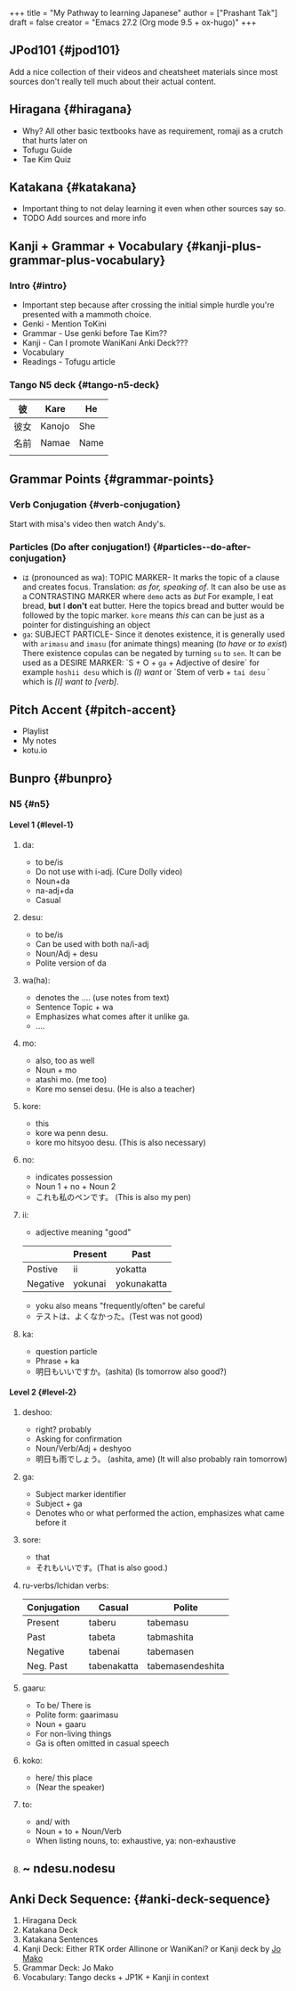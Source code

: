 +++
title = "My Pathway to learning Japanese"
author = ["Prashant Tak"]
draft = false
creator = "Emacs 27.2 (Org mode 9.5 + ox-hugo)"
+++

## JPod101 {#jpod101}

Add a nice collection of their videos and cheatsheet materials since most sources don't really tell much about their actual content.


## Hiragana {#hiragana}

-   Why? All other basic textbooks have as requirement, romaji as a crutch that hurts later on
-   Tofugu Guide
-   Tae Kim Quiz


## Katakana {#katakana}

-   Important thing to not delay learning it even when other sources say so.
-   TODO Add sources and more info


## Kanji + Grammar + Vocabulary {#kanji-plus-grammar-plus-vocabulary}


### Intro {#intro}

-   Important step because after crossing the initial simple hurdle you're presented with a mammoth choice.
-   Genki - Mention ToKini
-   Grammar - Use genki before Tae Kim??
-   Kanji - Can I promote WaniKani Anki Deck???
-   Vocabulary
-   Readings - Tofugu article


### Tango N5 deck {#tango-n5-deck}

| 彼 | Kare   | He   |
|---|--------|------|
| 彼女 | Kanojo | She  |
| 名前 | Namae  | Name |
|    |        |      |


## Grammar Points {#grammar-points}


### Verb Conjugation {#verb-conjugation}

Start with misa's video then watch Andy's.


### Particles (Do after conjugation!) {#particles--do-after-conjugation}

-   `は` (pronounced as wa): TOPIC MARKER- It marks the topic of a clause and creates focus. Translation: _as for, speaking of_. It can also be use as a CONTRASTING MARKER where `demo` acts as _but_ For example, I eat bread, **but** I **don't** eat butter. Here the topics bread and butter would be followed by the topic marker. `kore` means _this_ can can be just as a pointer for distinguishing an object
-   `ga`: SUBJECT PARTICLE- Since it denotes existence, it is generally used with `arimasu` and `imasu` (for animate things) meaning (_to have_ or _to exist_) There existence copulas can be negated by turning `su` to `sen`. It can be used as a DESIRE MARKER: \`S + O + `ga` + Adjective of desire\` for example `hoshii desu` which is _(I) want_ or \`Stem of verb + `tai desu` \` which is _[I] want to [verb]_.


## Pitch Accent {#pitch-accent}

-   Playlist
-   My notes
-   kotu.io


## Bunpro {#bunpro}


### N5 {#n5}


#### Level 1 {#level-1}

1.  da:
    -   to be/is
    -   Do not use with i-adj. (Cure Dolly video)
    -   Noun+da
    -   na-adj+da
    -   Casual
2.  desu:
    -   to be/is
    -   Can be used with both na/i-adj
    -   Noun/Adj + desu
    -   Polite version of da
3.  wa(ha):
    -   denotes the .... (use notes from text)
    -   Sentence Topic + wa
    -   Emphasizes what comes after it unlike ga.
    -   ....
4.  mo:
    -   also, too as well
    -   Noun + mo
    -   atashi mo. (me too)
    -   Kore mo sensei desu. (He is also a teacher)
5.  kore:
    -   this
    -   kore wa penn desu.
    -   kore mo hitsyoo desu. (This is also necessary)
6.  no:
    -   indicates possession
    -   Noun 1 + no + Noun 2
    -   これも私のペンです。 (This is also my pen)
7.  ii:

    -   adjective meaning "good"

    |          | Present | Past        |
    |----------|---------|-------------|
    | Postive  | ii      | yokatta     |
    | Negative | yokunai | yokunakatta |

    -   yoku also means "frequently/often" be careful
    -   テストは、よくなかった。(Test was not good)
8.  ka:
    -   question particle
    -   Phrase + ka
    -   明日もいいですか。(ashita) (Is tomorrow also good?)


#### Level 2 {#level-2}

1.  deshoo:
    -   right? probably
    -   Asking for confirmation
    -   Noun/Verb/Adj + deshyoo
    -   明日も雨でしょう。 (ashita, ame) (It will also probably rain tomorrow)
2.  ga:
    -   Subject marker identifier
    -   Subject + ga
    -   Denotes who or what performed the action, emphasizes what came before it
3.  sore:
    -   that
    -   それもいいです。(That is also good.)
4.  ru-verbs/Ichidan verbs:

    | Conjugation | Casual      | Polite           |
    |-------------|-------------|------------------|
    | Present     | taberu      | tabemasu         |
    | Past        | tabeta      | tabmashita       |
    | Negative    | tabenai     | tabemasen        |
    | Neg. Past   | tabenakatta | tabemasendeshita |
5.  gaaru:
    -   To be/ There is
    -   Polite form: gaarimasu
    -   Noun + gaaru
    -   For non-living things
    -   Ga is often omitted in casual speech
6.  koko:
    -   here/ this place
    -   (Near the speaker)
7.  to:
    -   and/ with
    -   Noun + to + Noun/Verb
    -   When listing nouns, to: exhaustive, ya: non-exhaustive
8.  ~ ndesu.nodesu
    -


## Anki Deck Sequence: {#anki-deck-sequence}

1.  Hiragana Deck
2.  Katakana Deck
3.  Katakana Sentences
4.  Kanji Deck: Either RTK order Allinone or WaniKani? or Kanji deck by [Jo Mako](https://sites.google.com/view/jo-mako/home)
5.  Grammar Deck: Jo Mako
6.  Vocabulary: Tango decks + JP1K + Kanji in context
